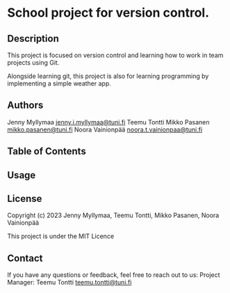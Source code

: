 # School project for version control.

## Description

This project is focused on version control and learning how to work in team projects using Git.

Alongside learning git, this project is also for learning programming by implementing a simple weather app.

## Authors

Jenny Myllymaa <jenny.i.myllymaa@tuni.fi>
Teemu Tontti
Mikko Pasanen <mikko.pasanen@tuni.fi>
Noora Vainionpää <noora.t.vainionpaa@tuni.fi>

## Table of Contents

## Usage

## License

Copyright (c) 2023 Jenny Myllymaa, Teemu Tontti, Mikko Pasanen, Noora Vainionpää

This project is under the MIT Licence

## Contact

If you have any questions or feedback, feel free to reach out to us:
Project Manager: Teemu Tontti <teemu.tontti@tuni.fi>
